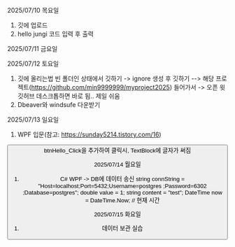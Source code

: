 2025/07/10 목요일
1. 깃에 업로드
2. hello jungi 코드 입력 후 출력

2025/07/11 금요일

2025/07/12 토요일
1. 깃에 올리는법
빈 폴더인 상태에서 깃하기 -> ignore 생성 후 깃하기
--> 해당 프로젝트(https://github.com/min9999999/myproject2025) 들어가서 -> 오픈 윗 깃허브 데스크톱하면 바로 됨.. 제일 쉬움
1. Dbeaver와 windsufe 다운받기

2025/07/13 일요일
1. WPF 입문(참고: https://sunday5214.tistory.com/16)
<TextBlock x:Name="tbHi" Grid.Row="0" Text="" FontSize="30"/>
<Button x:Name="btnHello" Grid.Row="1" Content="Hello" FontSize="30"
--> btnHello_Click을 추가하여 클릭시, TextBlock에 글자가 써짐

2025/07/14 월요일
1. C# WPF -> DB에 데이터 송신
 string connString = "Host=localhost;Port=5432;Username=postgres ;Password=6302 ;Database=postgres";
                double value = 1;
                string content = "test";
                DateTime now = DateTime.Now; // 현재 시간

2025/07/15 화요일 
1. 데이터 보관 실습


